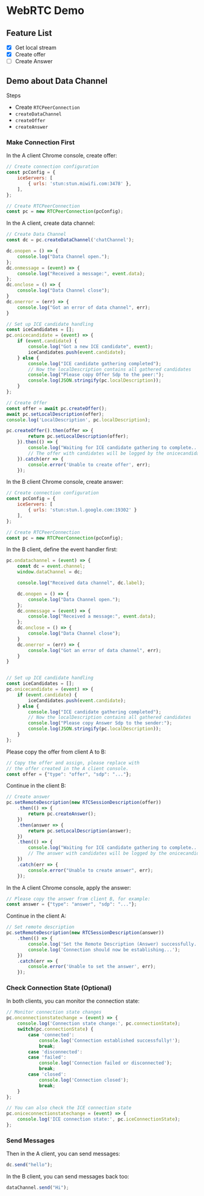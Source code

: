 # WebRTC Demo

## Feature List

- [x] Get local stream
- [x] Create offer
- [ ] Create Answer

## Demo about Data Channel

Steps

- Create `RTCPeerConnection`
- `createDataChannel`
- `createOffer`
- `createAnswer`

### Make Connection First

In the A client Chrome console, create offer:

```javascript
// Create connection configuration
const pcConfig = {
    iceServers: [
        { urls: 'stun:stun.miwifi.com:3478' },
    ],
};

// Create RTCPeerConnection
const pc = new RTCPeerConnection(pcConfig);
```

In the A client, create data channel:

```javascript
// Create Data Channel
const dc = pc.createDataChannel('chatChannel');

dc.onopen = () => {
    console.log("Data Channel open.");
};
dc.onmessage = (event) => {
    console.log("Received a message:", event.data);
};
dc.onclose = () => {
    console.log("Data Channel close");
}
dc.onerror = (err) => {
    console.log("Got an error of data channel", err);
}
```

```javascript
// Set up ICE candidate handling
const iceCandidates = [];
pc.onicecandidate = (event) => {
    if (event.candidate) {
        console.log("Got a new ICE candidate", event);
        iceCandidates.push(event.candidate);
    } else {
        console.log("ICE candidate gathering completed");
        // Now the localDescription contains all gathered candidates
        console.log("Please copy Offer Sdp to the peer:");
        console.log(JSON.stringify(pc.localDescription));
    }
};

// Create Offer
const offer = await pc.createOffer();
await pc.setLocalDescription(offer);
console.log('LocalDescription', pc.localDescription);

pc.createOffer().then(offer => {
        return pc.setLocalDescription(offer);
    }).then(() => {
        console.log("Waiting for ICE candidate gathering to complete...");
        // The offer with candidates will be logged by the onicecandidate handler
    }).catch(err => {
        console.error('Unable to create offer', err);
    });
```

In the B client Chrome console, create answer:

```javascript
// Create connection configuration
const pcConfig = {
    iceServers: [
        { urls: 'stun:stun.l.google.com:19302' }
    ],
};

// Create RTCPeerConnection
const pc = new RTCPeerConnection(pcConfig);
```

In the B client, define the event handler first:

```javascript
pc.ondatachannel = (event) => {
    const dc = event.channel;
    window.dataChannel = dc;

    console.log("Received data channel", dc.label);

    dc.onopen = () => {
        console.log("Data Channel open.");
    };
    dc.onmessage = (event) => {
        console.log("Received a message:", event.data);
    };
    dc.onclose = () => {
        console.log("Data Channel close");
    }
    dc.onerror = (err) => {
        console.log("Got an error of data channel", err);
    }
}
```

```javascript

// Set up ICE candidate handling
const iceCandidates = [];
pc.onicecandidate = (event) => {
    if (event.candidate) {
        iceCandidates.push(event.candidate);
    } else {
        console.log("ICE candidate gathering completed");
        // Now the localDescription contains all gathered candidates
        console.log("Please copy Answer Sdp to the sender:");
        console.log(JSON.stringify(pc.localDescription));
    }
};

```

Please copy the offer from client A to B:

```javascript
// Copy the offer and assign, please replace with
// the offer created in the A client console.
const offer = {"type": "offer", "sdp": "..."};
```

Continue in the client B:

```javascript
// Create answer
pc.setRemoteDescription(new RTCSessionDescription(offer))
    .then(() => {
        return pc.createAnswer();
    })
    .then(answer => {
        return pc.setLocalDescription(answer);
    })
    .then(() => {
        console.log("Waiting for ICE candidate gathering to complete...");
        // The answer with candidates will be logged by the onicecandidate handler
    })
    .catch(err => {
        console.error("Unable to create answer", err);
    });
```

In the A client Chrome console, apply the answer:

```javascript
// Please copy the answer from client B, for example:
const answer = {"type": "answer", "sdp": "..."};
```

Continue in the client A:

```javascript
// Set remote description
pc.setRemoteDescription(new RTCSessionDescription(answer))
    .then(() => {
        console.log('Set the Remote Description (Answer) successfully.');
        console.log('Connection should now be establishing...');
    })
    .catch(err => {
        console.error('Unable to set the answer', err);
    });
```

### Check Connection State (Optional)

In both clients, you can monitor the connection state:

```javascript
// Monitor connection state changes
pc.onconnectionstatechange = (event) => {
    console.log('Connection state change:', pc.connectionState);
    switch(pc.connectionState) {
        case 'connected':
            console.log('Connection established successfully!');
            break;
        case 'disconnected':
        case 'failed':
            console.log('Connection failed or disconnected');
            break;
        case 'closed':
            console.log('Connection closed');
            break;
    }
};

// You can also check the ICE connection state
pc.oniceconnectionstatechange = (event) => {
    console.log('ICE connection state:', pc.iceConnectionState);
};
```

### Send Messages

Then in the A client, you can send messages:

```javascript
dc.send("hello");
```

In the B client, you can send messages back too:

```javascript
dataChannel.send("Hi");
```
